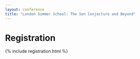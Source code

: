 ```yaml
---
layout: conference
title: "London Summer School: The Sen Conjecture and Beyond"
---
```


# Registration

{% include registration.html %}
